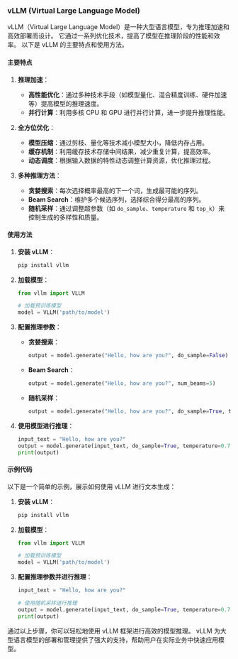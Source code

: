 ### vLLM (Virtual Large Language Model)

vLLM（Virtual Large Language Model）是一种大型语言模型，专为推理加速和高效部署而设计。
它通过一系列优化技术，提高了模型在推理阶段的性能和效率。
以下是 vLLM 的主要特点和使用方法。

#### 主要特点

1. **推理加速**：
   - **高性能优化**：通过多种技术手段（如模型量化、混合精度训练、硬件加速等）提高模型的推理速度。
   - **并行计算**：利用多核 CPU 和 GPU 进行并行计算，进一步提升推理性能。

2. **全方位优化**：
   - **模型压缩**：通过剪枝、量化等技术减小模型大小，降低内存占用。
   - **缓存机制**：利用缓存技术存储中间结果，减少重复计算，提高效率。
   - **动态调度**：根据输入数据的特性动态调整计算资源，优化推理过程。

3. **多种推理方法**：
   - **贪婪搜索**：每次选择概率最高的下一个词，生成最可能的序列。
   - **Beam Search**：维护多个候选序列，选择综合得分最高的序列。
   - **随机采样**：通过调整超参数（如 `do_sample`、`temperature` 和 `top_k`）来控制生成的多样性和质量。

#### 使用方法

1. **安装 vLLM**：
   ```bash
   pip install vllm
   ```


2. **加载模型**：
   ```python
   from vllm import VLLM

   # 加载预训练模型
   model = VLLM('path/to/model')
   ```


3. **配置推理参数**：
   - **贪婪搜索**：
     ```python
     output = model.generate("Hello, how are you?", do_sample=False)
     ```

   - **Beam Search**：
     ```python
     output = model.generate("Hello, how are you?", num_beams=5)
     ```

   - **随机采样**：
     ```python
     output = model.generate("Hello, how are you?", do_sample=True, temperature=0.7, top_k=50)
     ```


4. **使用模型进行推理**：
   ```python
   input_text = "Hello, how are you?"
   output = model.generate(input_text, do_sample=True, temperature=0.7, top_k=50)
   print(output)
   ```


#### 示例代码

以下是一个简单的示例，展示如何使用 vLLM 进行文本生成：

1. **安装 vLLM**：
   ```bash
   pip install vllm
   ```


2. **加载模型**：
   ```python
   from vllm import VLLM

   # 加载预训练模型
   model = VLLM('path/to/model')
   ```


3. **配置推理参数并进行推理**：
   ```python
   input_text = "Hello, how are you?"

   # 使用随机采样进行推理
   output = model.generate(input_text, do_sample=True, temperature=0.7, top_k=50)
   print(output)
   ```


通过以上步骤，你可以轻松地使用 vLLM 框架进行高效的模型推理。
vLLM 为大型语言模型的部署和管理提供了强大的支持，帮助用户在实际业务中快速应用模型。